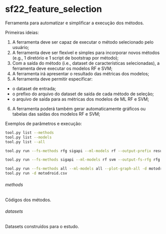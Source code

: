 # sf22_feature_selection

Ferramenta para automatizar e simplificar a execução dos métodos.

Primeiras ideias:
1. A ferramenta deve ser capaz de executar o método selecionado pelo usuário;
2. A ferramenta deve ser flexível e simples para incorporar novos métodos (e.g., 1 diretório e 1 script de bootstrap por método);
3. Com a saída do método (i.e., dataset de características selecionadas), a ferramenta deve executar os modelos RF e SVM;
4. A ferramenta irá apresentar o resultado das métricas dos modelos;
5. A ferramenta deve permitir especificar: 
- o dataset de entrada;
- o prefixo do arquivo do dataset de saída de cada método de seleção;
- o arquivo de saída para as métricas dos modelos de ML RF e SVM;

6. A ferramenta poderá também gerar automaticamente gráficos ou tabelas das saídas dos modelos RF e SVM;

Exemplos de parâmetros e execução:

```bash
tool.py list --methods
tool.py list --models
tool.py list --all

tool.py run --fs-methods rfg sigapi --ml-models rf --output-prefix resultados --plot-graph-all -d datasets/*.csv

tool.py run --fs-methods sigapi --ml-models rf svm --output-fs-rfg rfg.csv --output-fs-sigapi sigapi.csv --output-ml-rf rf.csv --output-ml-svm svm.csv --plot-graph-all -d motodroid.csv 

tool.py run --fs-methods all --ml-models all --plot-graph-all -d motodroid.csv androcrawl.csv drebin215.csv
tool.py run -d motodroid.csv
```

###### methods
Códigos dos métodos.

###### datasets 
Datasets construídos para o estudo.

